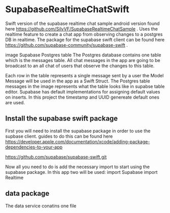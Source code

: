 # SupabaseRealtimeChatSwift

Swift version of the supabase realtime chat sample android version found here https://github.com/SilvVF/SupabaseRealtimeChatSample .
Uses the realtime feature to create a chat app from observing changes to a postgres DB in realtime.
The package for the supabase swift client can be found here https://github.com/supabase-community/supabase-swift .

image
Supabase Postgres table
The Postgres database contains one table which is the messages table. All chat messages in the app are going to be broadcast to an all chat of users that observe the changes to this table.

Each row in the table represents a single message sent by a user the Model Message will be used in the app as a Swift Struct. The Postgres table messages in the image represents what the table looks like in supabse table editor. Supabase has default implementations for assigning default values on inserts. In this project the timestamp and UUID genereate default ones are used.

## Install the supabase swift package

First you will need to install the supabase package in order to use the supbase client.
guides to do this can be found here https://developer.apple.com/documentation/xcode/adding-package-dependencies-to-your-app

https://github.com/supabase/supabase-swift.git

Now all you need to do is add the necessary import to start using the supabase package.
In this app two will be used: 
import Supabase
import Realtime

## data package

The data service conatins one file 
